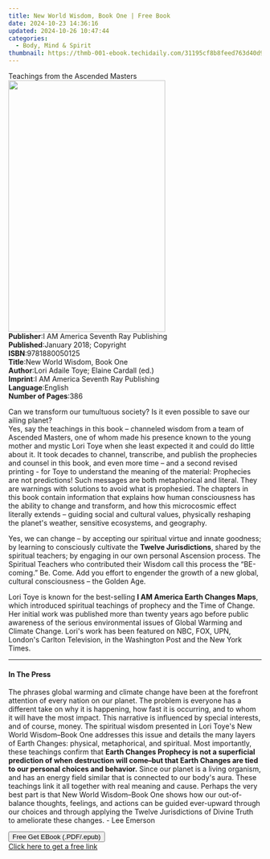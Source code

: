 ```yaml
---
title: New World Wisdom, Book One | Free Book
date: 2024-10-23 14:36:16
updated: 2024-10-26 10:47:44
categories:
  - Body, Mind & Spirit
thumbnail: https://thmb-001-ebook.techidaily.com/31195cf8b8feed763d40d9b9e7f818ce6c87039f5bcd85ac7480802004a79e76.jpg
---
```

<main id="book-container">
  <div class="flex flex-col">
    <div class="book-brief flex-1 py-6 px-4 sm:p-6 md:py-10 md:px-8">
      <!-- brief-->
      <div class="book-brief-main">Teachings from the Ascended Masters</div>
    </div>
    <div
      class="book-meta-info flex-1 grid gap-4 col-start-1 col-end-3 row-start-1 sm:mb-6 sm:grid-cols-4 lg:gap-6 lg:col-start-2 lg:row-end-6 lg:row-span-6 lg:mb-0"
    >
      <div
        class="book-meta-info-left place-content-center mt-4 p-4 text-sm leading-6 col-start-2 col-span-2 dark:text-slate-400"
      >
        <img
          class="w-full h-500 object-cover rounded-lg sm:h-255 sm:col-span-2 lg:col-span-full"
          src="https://img-001-ebook.techidaily.com/8fd4fb6f0c12635eb8a2bc84d35adca6f1db08648a56fa3c45f755e18aafcb2a.jpg"
          alt=""
          width="312"
          height="500"
        />
      </div>
      <div
        class="book-meta-info-right mt-2 col-start-1 row-start-2 col-span-3 self-center"
      >
        <!-- meta data  -->
        <div class="flex flex-col px-4 md:px-8">
          <div class="flex-1">
            <strong>Publisher</strong>:<span class="px-2"
              >I AM America Seventh Ray Publishing</span
            >
          </div>
          <div class="flex-1">
            <strong>Published</strong>:<span class="px-2"
              >January 2018; Copyright</span
            >
          </div>
          <div class="flex-1">
            <strong>ISBN</strong>:<span class="px-2">9781880050125</span>
          </div>
          <div class="flex-1">
            <strong>Title</strong>:<span class="px-2"
              >New World Wisdom, Book One</span
            >
          </div>
          <div class="flex-1">
            <strong>Author</strong>:<span class="px-2"
              >Lori Adaile Toye; Elaine Cardall (ed.)</span
            >
          </div>
          <div class="flex-1">
            <strong>Imprint</strong>:<span class="px-2"
              >I AM America Seventh Ray Publishing</span
            >
          </div>
          <div class="flex-1">
            <strong>Language</strong>:<span class="px-2">English</span>
          </div>
          <div class="flex-1">
            <strong>Number of Pages</strong>:<span class="px-2">386</span>
          </div>
        </div>
      </div>
    </div>
    <div class="book-description flex-1 py-6 px-4 sm:p-6 md:py-10 md:px-8">
      <div class="book-description-main">
        <div accordion-content="" id="description">
          <p>
            Can we transform our tumultuous society? Is it even possible to save
            our ailing planet?<br />Yes, say the teachings in this book –
            channeled wisdom from a team of Ascended Masters, one of whom made
            his presence known to the young mother and mystic Lori Toye when she
            least expected it and could do little about it. It took decades to
            channel, transcribe, and publish the prophecies and counsel in this
            book, and even more time – and a second revised printing - for Toye
            to understand the meaning of the material: Prophecies are not
            predictions! Such messages are both metaphorical and literal. They
            are warnings with solutions to avoid what is prophesied. The
            chapters in this book contain information that explains how human
            consciousness has the ability to change and transform, and how this
            microcosmic effect literally extends – guiding social and cultural
            values, physically reshaping the planet's weather, sensitive
            ecosystems, and geography.
          </p>
          <p>
            Yes, we can change – by accepting our spiritual virtue and innate
            goodness; by learning to consciously cultivate the
            <strong>Twelve Jurisdictions</strong>, shared by the spiritual
            teachers; by engaging in our own personal Ascension process. The
            Spiritual Teachers who contributed their Wisdom call this process
            the “BE-coming.” Be. Come. Add you effort to engender the growth of
            a new global, cultural consciousness – the Golden Age.
          </p>
          <p>
            Lori Toye is known for the best-selling
            <strong>I AM America Earth Changes Maps</strong>, which introduced
            spiritual teachings of prophecy and the Time of Change. Her initial
            work was published more than twenty years ago before public
            awareness of the serious environmental issues of Global Warming and
            Climate Change. Lori's work has been featured on NBC, FOX, UPN,
            London's Carlton Television, in the Washington Post and the New York
            Times.
          </p>
        </div>
        <div class="accordion-fader"></div>
      </div>
    </div>
    <div class="book-excerpts flex-1 py-6 px-4 sm:p-6 md:py-10 md:px-8">
      <!-- excerpts-->
      <div class="book-excerpts-main">
        <hr />
        <h4 class="placeholder placeholder-heading">
          <span>In The Press</span>
        </h4>
        <p></p>
        <p>
          The phrases global warming and climate change have been at the
          forefront attention of every nation on our planet. The problem is
          everyone has a different take on why it is happening, how fast it is
          occurring, and to whom it will have the most impact. This narrative is
          influenced by special interests, and of course, money. The spiritual
          wisdom presented in Lori Toye's New World Wisdom–Book One addresses
          this issue and details the many layers of Earth Changes: physical,
          metaphorical, and spiritual. Most importantly, these teachings confirm
          that
          <strong
            >Earth Changes Prophecy is not a superficial prediction of when
            destruction will come–but that Earth Changes are tied to our
            personal choices and behavior.</strong
          >
          Since our planet is a living organism, and has an energy field similar
          that is connected to our body's aura. These teachings link it all
          together with real meaning and cause. Perhaps the very best part is
          that New World Wisdom–Book One shows how our out-of-balance thoughts,
          feelings, and actions can be guided ever-upward through our choices
          and through applying the Twelve Jurisdictions of Divine Truth to
          ameliorate these changes. - Lee Emerson
        </p>
        <p></p>
      </div>
    </div>
    <div
      class="book-about-author flex-1 py-6 px-4 sm:p-6 md:py-10 md:px-8"
    ></div>
    <div class="book-free-get flex-1 py-6 px-4 sm:p-6 md:py-10 md:px-8">
      <button
        id="btn-free-get"
        class="bg-blue-500 hover:bg-blue-700 text-white font-bold py-2 px-4 rounded"
      >
        Free Get EBook (.PDF/.epub)
      </button>
      <div id="countdown-display" class="px-2 text-lg mt-2"></div>
      <a
        id="free-link"
        class="hidden bg-blue-500 hover:bg-blue-700 text-white font-bold py-2 px-4 rounded"
        href="https://www.ebooks.com/en-us/book/209857911/new-world-wisdom-book-one/lori-adaile-toye/"
        target="_blank"
        >Click here to get a free link</a
      >
    </div>
    <script>
      let countdownTime = 0;
      let countdownInterval = null;
      document
        .getElementById('btn-free-get')
        .addEventListener('click', startCountdown);
      function startCountdown() {
        countdownTime = new Date().getTime() + 60000 * 3;
        countdownInterval = setInterval(updateCountdown, 1000);
        document.getElementById('btn-free-get').disabled = true;
        document
          .getElementById('btn-free-get')
          .classList.add('bg-gray-500', 'cursor-not-allowed');
      }
      function updateCountdown() {
        let currentTime = new Date().getTime();
        let timeLeft = countdownTime - currentTime;
        let secondsLeft = Math.floor(timeLeft / 1000);
        document.getElementById('countdown-display').innerHTML =
          `Remaining time: ${secondsLeft} seconds.`;
        if (secondsLeft <= 0) {
          clearInterval(countdownInterval);
          document.getElementById('btn-free-get').classList.add('hidden');
          document.getElementById('free-link').classList.remove('hidden');
          document.getElementById('countdown-display').innerHTML = '';
        }
      }
    </script>
  </div>
</main>
